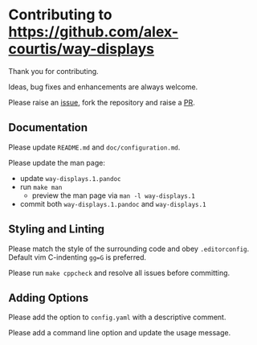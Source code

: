 # Contributing to https://github.com/alex-courtis/way-displays

Thank you for contributing.

Ideas, bug fixes and enhancements are always welcome.

Please raise an [issue](https://github.com/alex-courtis/way-displays/issues), fork the repository and raise a [PR](https://github.com/alex-courtis/way-displays/pulls).

## Documentation

Please update `README.md` and `doc/configuration.md`.

Please update the man page:
* update `way-displays.1.pandoc`
* run `make man`
  * preview the man page via `man -l way-displays.1`
* commit both `way-displays.1.pandoc` and `way-displays.1`

## Styling and Linting

Please match the style of the surrounding code and obey `.editorconfig`. Default vim C-indenting `gg=G` is preferred.

Please run `make cppcheck` and resolve all issues before committing.

## Adding Options

Please add the option to `config.yaml` with a descriptive comment.

Please add a command line option and update the usage message.

